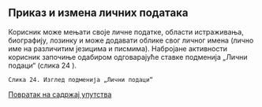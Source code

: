## Приказ и измена личних података

Корисник може мењати своје личне податке, области истраживања, биографију, лозинку
и може додавати облике свог личног имена (лично име на различитим језицима и
писмима). Набројане активности корисник започиње одабиром одговарајуће ставке
подменија „Лични подаци“ (слика 24 ).

```
Слика 24. Изглед подменија „Лични подаци“
```

[Повратак на садржај упутства](uputstvo.md#садржај)
